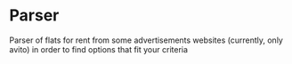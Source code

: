 # Parser

Parser of flats for rent from some advertisements websites (currently, only avito) in order to find options that fit your criteria
